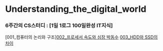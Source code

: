 # Understanding_the_digital_world
### 6주간의 CS스터디 : [1일 1로그 100일완성 IT지식] ###
[001_컴퓨터의 논리와 구조][002_프로세서 속도와 심장 박동수]()
[003_HDD와 SSD의 차이](https://github.com/sumin-dev/Understanding_the_digital_world/blob/main/003_HDD%EC%99%80%20SDD%EC%9D%98%20%EC%B0%A8%EC%9D%B4.md)
